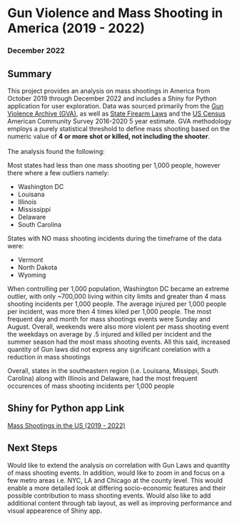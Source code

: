 # Gun Violence and Mass Shooting in America (2019 - 2022)
### December 2022

## Summary
This project provides an analysis on mass shootings in America from October 2019 through December 2022 and includes a Shiny for Python application for user exploration. Data was sourced primarily from the [Gun Violence Archive (GVA)](https://www.gunviolencearchive.org/), as well as [State Firearm Laws](https://www.statefirearmlaws.org/) and the [US Census](https://www.census.gov/) American Community Survey 2016-2020 5 year estimate. GVA methodology employs a purely statistical threshold to define mass shooting based on the numeric value of <b> 4 or more shot or killed, not including the shooter</b>. 
<br>
<br>
The analysis found the following:

Most states had less than one mass shooting per 1,000 people, however there where a few outliers namely:
- Washington DC
- Louisana
- Illinois
- Mississippi
- Delaware
- South Carolina

States with NO mass shooting incidents during the timeframe of the data were:
- Vermont
- North Dakota
- Wyoming

When controlling per 1,000 population, Washington DC became an extreme outlier, with only ~700,000 living within city limits and greater than 4 mass shooting incidents per 1,000 people. The average injured per 1,000 people per incident, was more then 4 times kiled per 1,000 people. The most frequent day and month for mass shootings events were Sunday and August. Overall, weekends were also more violent per mass shooting event the weekdays on average by .5 injured and killed per incident and the summer season had the most mass shooting events. All this said, increased quantity of Gun laws did not express any significant corelation with a reduction in mass shootings

Overall, states in the southeastern region (i.e. Louisana, Missippi, South Carolina) along with Illinois and Delaware, had the most frequent occurences of mass shooting incidents per 1,000 people

## Shiny for Python app Link

[Mass Shootings in the US (2019 - 2022)](https://justinm0rgan.shinyapps.io/gun-violence-mass-shooting-us/)

## Next Steps

Would like to extend the analysis on correlation with Gun Laws and quantity of mass shooting events. In addition, would like to zoom in and focus on a few metro areas i.e. NYC, LA and Chicago at the county level. This would enable a more detailed look at differing socio-economic features and their possible contribution to mass shooting events. Would also like to add additional content through tab layout, as well as improving performance and visual appearence of Shiny app. 


